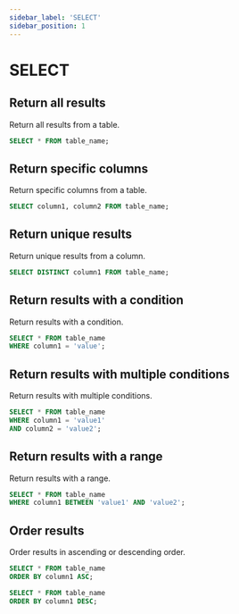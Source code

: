 ```yaml
---
sidebar_label: 'SELECT'
sidebar_position: 1
---
```



# SELECT

## Return all results

Return all results from a table.

```sql
SELECT * FROM table_name;
```

## Return specific columns

Return specific columns from a table.

```sql
SELECT column1, column2 FROM table_name;
```

## Return unique results

Return unique results from a column.

```sql
SELECT DISTINCT column1 FROM table_name;
```

## Return results with a condition

Return results with a condition.

```sql
SELECT * FROM table_name 
WHERE column1 = 'value';
```

## Return results with multiple conditions

Return results with multiple conditions.

```sql
SELECT * FROM table_name 
WHERE column1 = 'value1'
AND column2 = 'value2';
```

## Return results with a range

Return results with a range.

```sql
SELECT * FROM table_name 
WHERE column1 BETWEEN 'value1' AND 'value2';
```

## Order results

Order results in ascending or descending order.

```sql
SELECT * FROM table_name
ORDER BY column1 ASC;
```

```sql
SELECT * FROM table_name
ORDER BY column1 DESC;
```

